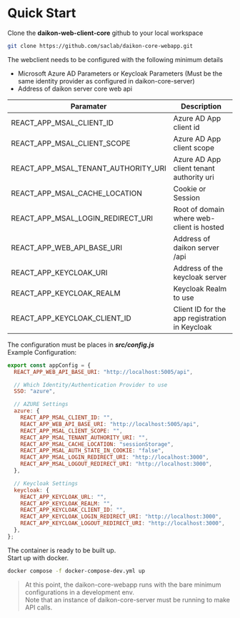 # Quick Start

Clone the **daikon-web-client-core** github to your local workspace

```bash
git clone https://github.com/saclab/daikon-core-webapp.git
```

The webclient needs to be configured with the following minimum details  
- Microsoft Azure AD Parameters or Keycloak Parameters (Must be the same identity provider as configured in daikon-core-server)
- Address of daikon server core web api

| Paramater   | Description |
| ----------- | ----------- |
|  REACT_APP_MSAL_CLIENT_ID | Azure AD App client id |
|  REACT_APP_MSAL_CLIENT_SCOPE | Azure AD App client scope |
|  REACT_APP_MSAL_TENANT_AUTHORITY_URI | Azure AD App client tenant authority uri |
|  REACT_APP_MSAL_CACHE_LOCATION | Cookie or Session |
|  REACT_APP_MSAL_LOGIN_REDIRECT_URI | Root of domain where web-client is hosted |
|  REACT_APP_WEB_API_BASE_URI | Address of daikon server /api |
|  REACT_APP_KEYCLOAK_URI | Address of the keycloak server |
|  REACT_APP_KEYCLOAK_REALM | Keycloak Realm to use |
|  REACT_APP_KEYCLOAK_CLIENT_ID | Client ID for the app registration in Keycloak |
The configuration must be places in ***src/config.js***  
Example Configuration:

```javascript
export const appConfig = {
  REACT_APP_WEB_API_BASE_URI: "http://localhost:5005/api",

  // Which Identity/Authentication Provider to use
  SSO: "azure",

  // AZURE Settings
  azure: {
    REACT_APP_MSAL_CLIENT_ID: "",
    REACT_APP_WEB_API_BASE_URI: "http://localhost:5005/api",
    REACT_APP_MSAL_CLIENT_SCOPE: "",
    REACT_APP_MSAL_TENANT_AUTHORITY_URI: "",
    REACT_APP_MSAL_CACHE_LOCATION: "sessionStorage",
    REACT_APP_MSAL_AUTH_STATE_IN_COOKIE: "false",
    REACT_APP_MSAL_LOGIN_REDIRECT_URI: "http://localhost:3000",
    REACT_APP_MSAL_LOGOUT_REDIRECT_URI: "http://localhost:3000",
  },

  // Keycloak Settings
  keycloak: {
    REACT_APP_KEYCLOAK_URL: "",
    REACT_APP_KEYCLOAK_REALM: "",
    REACT_APP_KEYCLOAK_CLIENT_ID: "",
    REACT_APP_KEYCLOAK_LOGIN_REDIRECT_URI: "http://localhost:3000",
    REACT_APP_KEYCLOAK_LOGOUT_REDIRECT_URI: "http://localhost:3000",
  },
};
```

The container is ready to be built up.  
Start up with docker.  
```bash
docker compose -f docker-compose-dev.yml up
```


> At this point, the daikon-core-webapp runs with the bare minimum configurations in a development env.  
Note that an instance of daikon-core-server must be running to make API calls.
